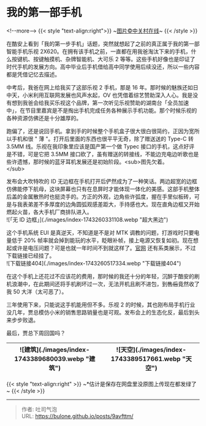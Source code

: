 # 我的第一部手机


&lt;!--more--&gt;
{{&lt; style &#34;text-align:right&#34;&gt;}}
~[图片©中关村在线](https://baike.baidu.com/pic/%E4%B9%90%E8%A7%86%E8%B6%85%E7%BA%A7%E6%89%8B%E6%9C%BA2/19450924/5555703513/9345d688d43f8794a4c29f24074219f41bd5ad6e8c3d?fr=newalbum&amp;fromModule=album#aid=5555703513&amp;pic=3812b31bb051f81986182b410fed5ded2e738bd4493c)~
{{&lt; /style &gt;}}

在酷安上看到「我的第一步手机」话题，突然就想起了之前的真正属于我的第一部智能手机乐视 2X620。在拥有该手机之前，一直都在用我爸淘汰下来的手机，什么按键机、按键触摸机、杂牌智能机、大可乐 2 等等。这些手机好像也是印证了时代手机的发展方向。高中毕业后手机借给高中同学使用后续没还，所以一些内容都是凭借记忆去描述。

中考后，我爸在网上给我买了这部乐视 2 手机，那是 16 年。那时候的魅族还如日中天，小米利用互联网发展也风声水起，OV 也凭借着综艺赞助深入人心。我是没有想到我爸会给我买乐视这个品牌，第一次听见乐视赞助的湖南台「全员加速中」，在节目里嘉宾是不是掏出手机完成任务各种展示手机功能。那个时候乐视的各种资源仿佛还是十分雄厚的。


跑偏了，还是说回手机。拿到手的时候整个手机盒子很大很白很简约，正因为宽所以手机和很 &#34; 薄 &#34;。打开后里面的东西也很平平无奇，除了赠送送的 Type-C 转 3.5MM 线。乐视在我印象里应该是国产第一个做 Typec 接口的手机，这点好评是不错，可是它把 3.5MM 接口砍了，虽有赠送的转接线，不能边充电边听歌也是些许遗憾，那时候的蓝牙耳机发展还是初始阶段。&lt;sub&gt;图先欠着。  
&lt;/sub&gt;  

发布会大吹特吹的 ID 无边框在手机打开后俨然成为了一种笑话。两边超宽的边框仿佛能停下航母，这块屏幕也只有在息屏时才能体现一体化的美感。这部手机整体后盖的金属散热时也挺烫手的。方正的外观，边角些许弧度，握在手里似板砖，可是与我表弟差不多厚度的边角圆弧观感差距大，手持感也大。现在直角边框又开始燃起火苗，各大手机厂商排队进入。  
![「无 ID 边框」](./images/index-1743260331108.webp &#34;超大黑边&#34;)

这个手机系统 EUI 是真逆天，不知道是不是对 MTK 调教的问题，打游戏时只要电量低于 20% 帧率就会掉到能玩的水平，眨眼补帧，接上电源又恢复如初。现在想起或许是电压问题？可是也就一年时间不到就这样了。[官网](https://bug.le.com/cn/download/phone) 还有系类展示，不过下载链接已经挂了。  
![下载链接404](./images/index-1743260517334.webp &#34;下载链接404&#34;)

在这个手机上还花过不应该花的费用，那时候的我还十分的年轻，沉醉于酷安的刷机浪潮中，在此期间还将手机刷坏过一次，无法开机且刷不进包，到~~售后~~竟然收了我 50 大洋（太可恶了）。

三年使用下来，只能说这手机能用但不多。乐视 2 的时候，其也刚布局手机行业没几年，贾总模仿小米的销售思路销量也是可观。发布会上的生态化反，最后到头来步步败退。

最后，贾总下周回国吗？

| ![建筑](./images/index-1743389680039.webp &#34;建筑&#34;) | ![天空](./images/index-1743389517661.webp &#34;天空&#34;) |
| ----------------------------------------------- | ----------------------------------------------- |

{{&lt; style &#34;text-align:right&#34; &gt;}}
~*估计是保存在网盘里没原图上传现在都发绿了~
{{&lt; /style &gt;}}

---

> 作者: 吐司气泡  
> URL: https://bulone.github.io/posts/9avfttm/  

